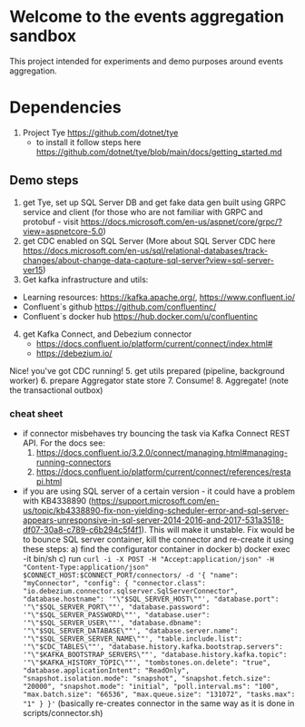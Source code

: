 # Welcome to the events aggregation sandbox

This project intended for experiments and demo purposes around events aggregation.

# Dependencies
1. Project Tye https://github.com/dotnet/tye
    - to install it follow steps here https://github.com/dotnet/tye/blob/main/docs/getting_started.md


## Demo steps
1. get Tye, set up SQL Server DB and get fake data gen built using GRPC service and client 
   (for those who are not familiar with GRPC and protobuf - visit https://docs.microsoft.com/en-us/aspnet/core/grpc/?view=aspnetcore-5.0)
2. get CDC enabled on SQL Server (More about SQL Server CDC here https://docs.microsoft.com/en-us/sql/relational-databases/track-changes/about-change-data-capture-sql-server?view=sql-server-ver15)
3.  Get kafka infrastructure and utils:
   - Learning resources: https://kafka.apache.org/, https://www.confluent.io/
   - Confluent`s github https://github.com/confluentinc/
   - Confluent`s docker hub https://hub.docker.com/u/confluentinc
4. get Kafka Connect, and Debezium connector
   - https://docs.confluent.io/platform/current/connect/index.html#
   - https://debezium.io/


Nice! you've got CDC running!
5. get utils prepared (pipeline, background worker)
6. prepare Aggregator state store
7. Consume!
8. Aggregate! (note the transactional outbox)

### cheat sheet

- if connector misbehaves try bouncing the task via Kafka Connect REST API.
  For the docs see:
   1. https://docs.confluent.io/3.2.0/connect/managing.html#managing-running-connectors
   2. https://docs.confluent.io/platform/current/connect/references/restapi.html
- if you are using SQL server of a certain version - it could have a problem with KB4338890 (https://support.microsoft.com/en-us/topic/kb4338890-fix-non-yielding-scheduler-error-and-sql-server-appears-unresponsive-in-sql-server-2014-2016-and-2017-531a3518-df07-30a8-c789-c6b294c5f4f1). 
  This will make it unstable. Fix would be to bounce SQL server container, kill the connector and re-create it using these steps: 
   a) find the configurator container in docker 
   b) docker exec -it bin/sh 
   c) run `curl -i -X POST -H "Accept:application/json" -H "Content-Type:application/json" $CONNECT_HOST:$CONNECT_PORT/connectors/ -d '{ "name": "myConnector", "config": { "connector.class": "io.debezium.connector.sqlserver.SqlServerConnector", "database.hostname": '"\"$SQL_SERVER_HOST\""', "database.port": '"\"$SQL_SERVER_PORT\""', "database.password": '"\"$SQL_SERVER_PASSWORD\""', "database.user": '"\"$SQL_SERVER_USER\""', "database.dbname": '"\"$SQL_SERVER_DATABASE\""', "database.server.name": '"\"$SQL_SERVER_SERVER_NAME\""', "table.include.list": '"\"$CDC_TABLES\""', "database.history.kafka.bootstrap.servers": '"\"$KAFKA_BOOTSTRAP_SERVERS\""', "database.history.kafka.topic": '"\"$KAFKA_HISTORY_TOPIC\""', "tombstones.on.delete": "true", "database.applicationIntent": "ReadOnly", "snapshot.isolation.mode": "snapshot", "snapshot.fetch.size": "20000", "snapshot.mode": "initial", "poll.interval.ms": "100", "max.batch.size": "66536", "max.queue.size": "131072", "tasks.max": "1" } }'` (basically re-creates connector in the same way as it is done in scripts/connector.sh)